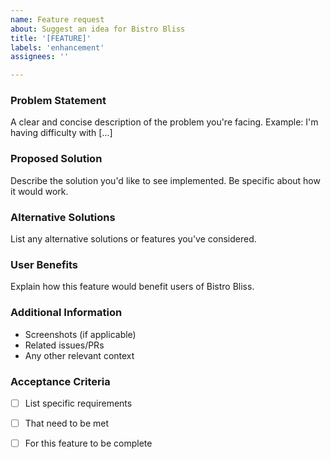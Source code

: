 ```yaml
---
name: Feature request
about: Suggest an idea for Bistro Bliss
title: '[FEATURE]'
labels: 'enhancement'
assignees: ''

---
```


### Problem Statement
A clear and concise description of the problem you're facing. Example: I'm having difficulty with [...]

### Proposed Solution
Describe the solution you'd like to see implemented. Be specific about how it would work.

### Alternative Solutions
List any alternative solutions or features you've considered.

### User Benefits
Explain how this feature would benefit users of Bistro Bliss.

### Additional Information
- Screenshots (if applicable)
- Related issues/PRs
- Any other relevant context

### Acceptance Criteria
- [ ] List specific requirements
- [ ] That need to be met
- [ ] For this feature to be complete

